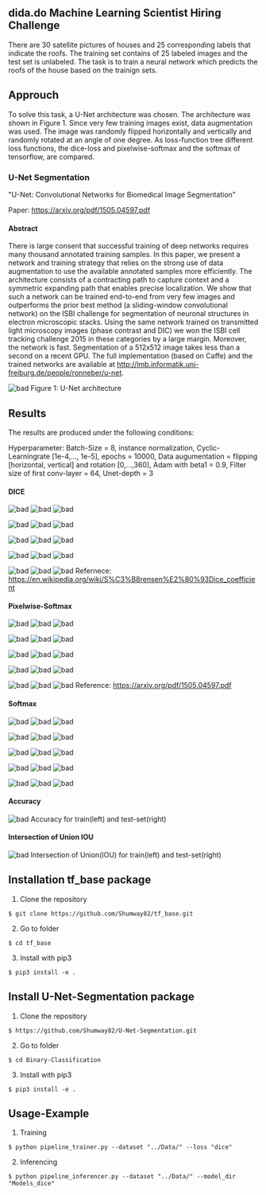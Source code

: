 ## dida.do Machine Learning Scientist Hiring Challenge

There are 30 satellite pictures of houses and 25 corresponding labels that indicate the roofs. The training set contains of 25 labeled images and the test set is unlabeled. The task is to train a neural network which predicts the roofs of the house based on the trainign sets. 

## Approuch

To solve this task, a U-Net architecture was chosen. The architecture was shown in Figure 1. Since very few training images exist, data augmentation was used. The image was randomly flipped horizontally and vertically and randomly rotated at an angle of one degree. As loss-function tree different loss functions, the dice-loss and pixelwise-softmax and the softmax of tensorflow, are compared. 

### U-Net Segmentation

"U-Net: Convolutional Networks for Biomedical Image Segmentation"

Paper: https://arxiv.org/pdf/1505.04597.pdf

#### Abstract
There is large consent that successful training of deep networks
requires many thousand annotated training samples. In this paper,
we present a network and training strategy that relies on the strong
use of data augmentation to use the available annotated samples more
efficiently. The architecture consists of a contracting path to capture
context and a symmetric expanding path that enables precise localization.
We show that such a network can be trained end-to-end from very
few images and outperforms the prior best method (a sliding-window
convolutional network) on the ISBI challenge for segmentation of neuronal
structures in electron microscopic stacks. Using the same network
trained on transmitted light microscopy images (phase contrast
and DIC) we won the ISBI cell tracking challenge 2015 in these categories
by a large margin. Moreover, the network is fast. Segmentation
of a 512x512 image takes less than a second on a recent GPU. The full
implementation (based on Caffe) and the trained networks are available
at http://lmb.informatik.uni-freiburg.de/people/ronneber/u-net.

![bad](http://deeplearning.net/tutorial/_images/unet.jpg)
Figure 1: U-Net architecture


## Results

The results are produced under the following conditions:

Hyperparameter: Batch-Size = 8, instance normalization, Cyclic-Learningrate [1e-4,..., 1e-5], epochs = 10000, Data augumentation = flipping [horizontal, vertical] and rotation [0,...,360], Adam with beta1 = 0.9, Filter size of first conv-layer = 64, Unet-depth = 3  

#### DICE

![bad](https://github.com/Shumway82/U-Net-Segmentation/blob/master/Data/predictions/dice/mask_000000.png)
![bad](https://github.com/Shumway82/U-Net-Segmentation/blob/master/Data/predictions/dice/image_000000.png)
![bad](https://github.com/Shumway82/U-Net-Segmentation/blob/master/Data/test_X/535.png)

![bad](https://github.com/Shumway82/U-Net-Segmentation/blob/master/Data/predictions/dice/mask_000001.png)
![bad](https://github.com/Shumway82/U-Net-Segmentation/blob/master/Data/predictions/dice/image_000001.png)
![bad](https://github.com/Shumway82/U-Net-Segmentation/blob/master/Data/test_X/537.png)

![bad](https://github.com/Shumway82/U-Net-Segmentation/blob/master/Data/predictions/dice/mask_000002.png)
![bad](https://github.com/Shumway82/U-Net-Segmentation/blob/master/Data/predictions/dice/image_000002.png)
![bad](https://github.com/Shumway82/U-Net-Segmentation/blob/master/Data/test_X/539.png)

![bad](https://github.com/Shumway82/U-Net-Segmentation/blob/master/Data/predictions/dice/mask_000003.png)
![bad](https://github.com/Shumway82/U-Net-Segmentation/blob/master/Data/predictions/dice/image_000003.png)
![bad](https://github.com/Shumway82/U-Net-Segmentation/blob/master/Data/test_X/551.png)

![bad](https://github.com/Shumway82/U-Net-Segmentation/blob/master/Data/predictions/dice/mask_000004.png)
![bad](https://github.com/Shumway82/U-Net-Segmentation/blob/master/Data/predictions/dice/image_000004.png)
![bad](https://github.com/Shumway82/U-Net-Segmentation/blob/master/Data/test_X/553.png)
Refernece: https://en.wikipedia.org/wiki/S%C3%B8rensen%E2%80%93Dice_coefficient

#### Pixelwise-Softmax

![bad](https://github.com/Shumway82/U-Net-Segmentation/blob/master/Data/predictions/pixel/mask_000000.png)
![bad](https://github.com/Shumway82/U-Net-Segmentation/blob/master/Data/predictions/pixel/image_000000.png)
![bad](https://github.com/Shumway82/U-Net-Segmentation/blob/master/Data/test_X/535.png)

![bad](https://github.com/Shumway82/U-Net-Segmentation/blob/master/Data/predictions/pixel/mask_000001.png)
![bad](https://github.com/Shumway82/U-Net-Segmentation/blob/master/Data/predictions/pixel/image_000001.png)
![bad](https://github.com/Shumway82/U-Net-Segmentation/blob/master/Data/test_X/537.png)

![bad](https://github.com/Shumway82/U-Net-Segmentation/blob/master/Data/predictions/pixel/mask_000002.png)
![bad](https://github.com/Shumway82/U-Net-Segmentation/blob/master/Data/predictions/pixel/image_000002.png)
![bad](https://github.com/Shumway82/U-Net-Segmentation/blob/master/Data/test_X/539.png)

![bad](https://github.com/Shumway82/U-Net-Segmentation/blob/master/Data/predictions/pixel/mask_000003.png)
![bad](https://github.com/Shumway82/U-Net-Segmentation/blob/master/Data/predictions/pixel/image_000003.png)
![bad](https://github.com/Shumway82/U-Net-Segmentation/blob/master/Data/test_X/551.png)

![bad](https://github.com/Shumway82/U-Net-Segmentation/blob/master/Data/predictions/pixel/mask_000004.png)
![bad](https://github.com/Shumway82/U-Net-Segmentation/blob/master/Data/predictions/pixel/image_000004.png)
![bad](https://github.com/Shumway82/U-Net-Segmentation/blob/master/Data/test_X/553.png)
Reference: https://arxiv.org/pdf/1505.04597.pdf

#### Softmax

![bad](https://github.com/Shumway82/U-Net-Segmentation/blob/master/Data/predictions/softmax/mask_000000.png)
![bad](https://github.com/Shumway82/U-Net-Segmentation/blob/master/Data/predictions/softmax/image_000000.png)
![bad](https://github.com/Shumway82/U-Net-Segmentation/blob/master/Data/test_X/535.png)

![bad](https://github.com/Shumway82/U-Net-Segmentation/blob/master/Data/predictions/softmax/mask_000001.png)
![bad](https://github.com/Shumway82/U-Net-Segmentation/blob/master/Data/predictions/softmax/image_000001.png)
![bad](https://github.com/Shumway82/U-Net-Segmentation/blob/master/Data/test_X/537.png)

![bad](https://github.com/Shumway82/U-Net-Segmentation/blob/master/Data/predictions/softmax/mask_000002.png)
![bad](https://github.com/Shumway82/U-Net-Segmentation/blob/master/Data/predictions/softmax/image_000002.png)
![bad](https://github.com/Shumway82/U-Net-Segmentation/blob/master/Data/test_X/539.png)

![bad](https://github.com/Shumway82/U-Net-Segmentation/blob/master/Data/predictions/softmax/mask_000003.png)
![bad](https://github.com/Shumway82/U-Net-Segmentation/blob/master/Data/predictions/softmax/image_000003.png)
![bad](https://github.com/Shumway82/U-Net-Segmentation/blob/master/Data/test_X/551.png)

![bad](https://github.com/Shumway82/U-Net-Segmentation/blob/master/Data/predictions/softmax/mask_000004.png)
![bad](https://github.com/Shumway82/U-Net-Segmentation/blob/master/Data/predictions/softmax/image_000004.png)
![bad](https://github.com/Shumway82/U-Net-Segmentation/blob/master/Data/test_X/553.png)

#### Accuracy
![bad](https://github.com/Shumway82/U-Net-Segmentation/blob/master/Data/images/accuracy.png)
Accuracy for train(left) and test-set(right) 

#### Intersection of Union IOU
![bad](https://github.com/Shumway82/U-Net-Segmentation/blob/master/Data/images/iou.png)
Intersection of Union(IOU) for train(left) and test-set(right) 

## Installation tf_base package
1. Clone the repository
```
$ git clone https://github.com/Shumway82/tf_base.git
```
2. Go to folder
```
$ cd tf_base
```
3. Install with pip3
``` 
$ pip3 install -e .
```

## Install U-Net-Segmentation package

1. Clone the repository
```
$ https://github.com/Shumway82/U-Net-Segmentation.git
```
2. Go to folder
```
$ cd Binary-Classification
```
3. Install with pip3
```
$ pip3 install -e .
```

## Usage-Example

1. Training
```
$ python pipeline_trainer.py --dataset "../Data/" --loss "dice"
```

2. Inferencing
```
$ python pipeline_inferencer.py --dataset "../Data/" --model_dir "Models_dice" 
```
